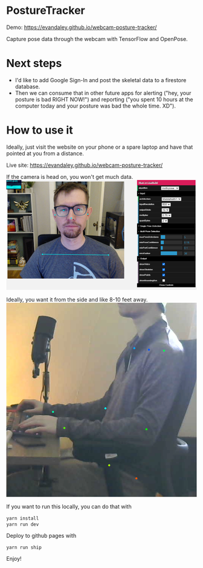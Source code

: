 # PostureTracker

Demo: https://evandaley.github.io/webcam-posture-tracker/

Capture pose data through the webcam with TensorFlow and OpenPose.  

# Next steps
- I'd like to add Google Sign-In and post the skeletal data to a firestore database. 
- Then we can consume that in other future apps for alerting ("hey, your posture is bad RIGHT NOW!") and reporting ("you spent 10 hours at the computer today and your posture was bad the whole time. XD").

# How to use it
Ideally, just visit the website on your phone or a spare laptop and have that pointed at you from a distance. 

Live site: https://evandaley.github.io/webcam-posture-tracker/

If the camera is head on, you won't get much data. 
![Head On](profile.png)


Ideally, you want it from the side and like 8-10 feet away.
![Side View](side-view.png)

If you want to run this locally, you can do that with
```
yarn install
yarn run dev
```

Deploy to github pages with
```
yarn run ship
```

Enjoy!